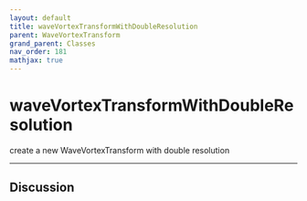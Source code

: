 ```yaml
---
layout: default
title: waveVortexTransformWithDoubleResolution
parent: WaveVortexTransform
grand_parent: Classes
nav_order: 181
mathjax: true
---
```


#  waveVortexTransformWithDoubleResolution

create a new WaveVortexTransform with double resolution


---

## Discussion

  
